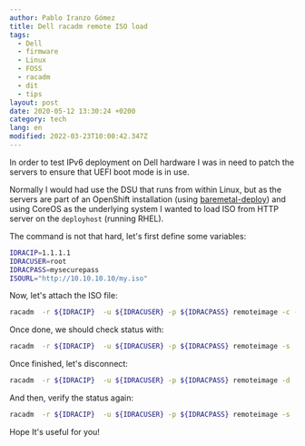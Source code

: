 ```yaml
---
author: Pablo Iranzo Gómez
title: Dell racadm remote ISO load
tags:
  - Dell
  - firmware
  - Linux
  - FOSS
  - racadm
  - dit
  - tips
layout: post
date: 2020-05-12 13:30:24 +0200
category: tech
lang: en
modified: 2022-03-23T10:00:42.347Z
---
```


In order to test IPv6 deployment on Dell hardware I was in need to patch the servers to ensure that UEFI boot mode is in use.

Normally I would had use the DSU that runs from within Linux, but as the servers are part of an OpenShift installation (using [baremetal-deploy](https://github.com/openshift-kni/baremetal-deploy)) and using CoreOS as the underlying system I wanted to load ISO from HTTP server on the `deployhost` (running RHEL).

The command is not that hard, let's first define some variables:

```bash
IDRACIP=1.1.1.1
IDRACUSER=root
IDRACPASS=mysecurepass
ISOURL="http://10.10.10.10/my.iso"
```

Now, let's attach the ISO file:

```bash
racadm  -r ${IDRACIP}  -u ${IDRACUSER} -p ${IDRACPASS} remoteimage -c -l ${ISOURL}
```

Once done, we should check status with:

```bash
racadm  -r ${IDRACIP}  -u ${IDRACUSER} -p ${IDRACPASS} remoteimage -s
```

Once finished, let's disconnect:

```bash
racadm  -r ${IDRACIP}  -u ${IDRACUSER} -p ${IDRACPASS} remoteimage -d
```

And then, verify the status again:

```bash
racadm  -r ${IDRACIP}  -u ${IDRACUSER} -p ${IDRACPASS} remoteimage -s
```

Hope It's useful for you!
